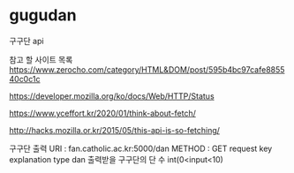 # gugudan
구구단 api

참고 할 사이트 목록
https://www.zerocho.com/category/HTML&DOM/post/595b4bc97cafe885540c0c1c

https://developer.mozilla.org/ko/docs/Web/HTTP/Status

https://www.yceffort.kr/2020/01/think-about-fetch/

http://hacks.mozilla.or.kr/2015/05/this-api-is-so-fetching/



구구단 출력
URI : fan.catholic.ac.kr:5000/dan
METHOD : GET
request
key	explanation	type
dan	출력받을 구구단의 단 수	int(0<input<10)
